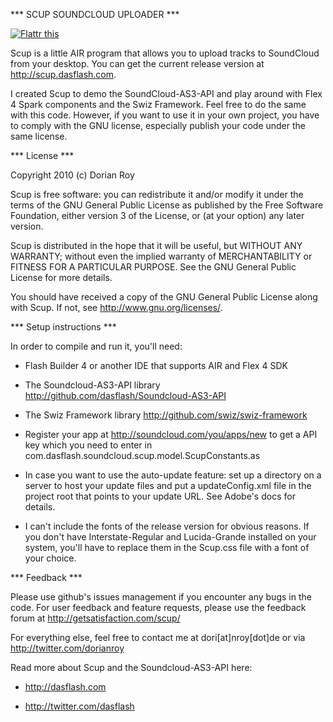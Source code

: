 
*** SCUP SOUNDCLOUD UPLOADER ***

[![Flattr this](http://api.flattr.com/button/button-compact-static-100x17.png)](http://flattr.com/thing/2620/Scup-The-SoundCloud-Uploader)

Scup is a little AIR program that allows you to upload tracks to
SoundCloud from your desktop. You can get the current release 
version at <http://scup.dasflash.com>.

I created Scup to demo the SoundCloud-AS3-API and play around with 
Flex 4 Spark components and the Swiz Framework. Feel free to do the same
with this code. However, if you want to use it in your own project, you
have to comply with the GNU license, especially publish your code 
under the same license.


*** License ***

Copyright 2010 (c) Dorian Roy

Scup is free software: you can redistribute it and/or modify
it under the terms of the GNU General Public License as published by
the Free Software Foundation, either version 3 of the License, or
(at your option) any later version.

Scup is distributed in the hope that it will be useful,
but WITHOUT ANY WARRANTY; without even the implied warranty of
MERCHANTABILITY or FITNESS FOR A PARTICULAR PURPOSE.  See the
GNU General Public License for more details.

You should have received a copy of the GNU General Public License
along with Scup. If not, see <http://www.gnu.org/licenses/>.


*** Setup instructions ***

In order to compile and run it, you'll need:

- Flash Builder 4 or another IDE that supports AIR and Flex 4 SDK

- The Soundcloud-AS3-API library
  <http://github.com/dasflash/Soundcloud-AS3-API>
  
- The Swiz Framework library
  <http://github.com/swiz/swiz-framework>
  
- Register your app at <http://soundcloud.com/you/apps/new>
  to get a API key which you need to enter in
  com.dasflash.soundcloud.scup.model.ScupConstants.as
   
- In case you want to use the auto-update feature: set up a directory
  on a server to host your update files and put a updateConfig.xml
  file in the project root that points to your update URL. See Adobe's
  docs for details.
  
- I can't include the fonts of the release version for obvious
reasons. If you don't have Interstate-Regular and Lucida-Grande
installed on your system, you'll have to replace them in the Scup.css
file with a font of your choice. 
  
  
*** Feedback ***

Please use github's issues management if you encounter any bugs in
the code. For user feedback and feature requests, please use the
feedback forum at <http://getsatisfaction.com/scup/>

For everything else, feel free to contact me at dori[at]nroy[dot]de
or via <http://twitter.com/dorianroy>

Read more about Scup and the Soundcloud-AS3-API here:

- <http://dasflash.com>

- <http://twitter.com/dasflash>

